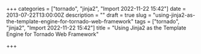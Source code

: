 +++
categories = ["tornado", "jinja2", "Import 2022-11-22 15:42"]
date = 2013-07-22T13:00:00Z
description = ""
draft = true
slug = "using-jinja2-as-the-template-engine-for-tornado-web-framework"
tags = ["tornado", "jinja2", "Import 2022-11-22 15:42"]
title = "Using Jinja2 as the Template Engine for Tornado Web Framework"

+++





